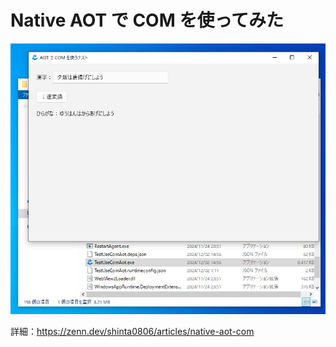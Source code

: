 # Native AOT で COM を使ってみた

![実行イメージ](Run.png)

詳細：https://zenn.dev/shinta0806/articles/native-aot-com
